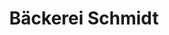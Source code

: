 ---
title: "Bäckerei Schmidt"
url: /kirchlengern/baeckerei-schmidt-luebbecker-strasse/
shop: Bäckerei
---